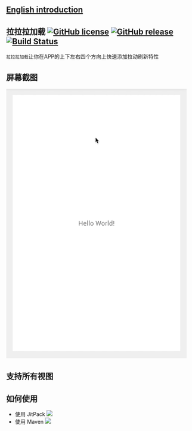 ## [English introduction](https://github.com/zongren/PullableLayout/blob/master/README.md)

## 拉拉拉加载 [![GitHub license](https://img.shields.io/badge/license-MIT-lightgrey.svg)](https://github.com/zongren/PullableLayout/blob/master/LICENSE.md) [![GitHub release](https://img.shields.io/github/release/zongren/PullableLayout.svg)](https://github.com/zongren/PullableLayout/releases) [![Build Status](https://travis-ci.org/zongren/PullableLayout.svg?branch=master)](https://travis-ci.org/zongren/PullableLayout)

`拉拉拉加载`让你在APP的上下左右四个方向上快速添加拉动刷新特性

## 屏幕截图
![](https://github.com/zongren/PullableLayout/blob/master/screen.gif)

## 支持所有视图

## 如何使用
* 使用 JitPack [![](https://jitpack.io/v/zongren/PullableLayout.svg)](https://jitpack.io/#zongren/PullableLayout)
* 使用 Maven [ ![](https://api.bintray.com/packages/zongren/maven/PullableLayout/images/download.svg) ](https://bintray.com/zongren/maven/PullableLayout/_latestVersion)
